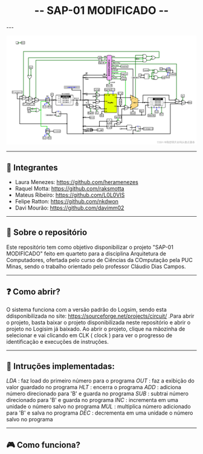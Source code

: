 <h1 align="center"> -- SAP-01 MODIFICADO -- </h1>
---

![imagem representativa projeto logisim](https://github.com/heramenezes/SAP01-MOD/blob/main/imgs/img_log_random.png)

---

## 👤 Integrantes

 - Laura Menezes: https://github.com/heramenezes
 - Raquel Motta: https://github.com/raksmotta
 - Mateus Ribeiro: https://github.com/L0L0VIS
 - Felipe Ratton: https://github.com/nkdwon
 - Davi Mourão: https://github.com/davimm02

---

## 📑 Sobre o repositório

Este repositório tem como objetivo disponibilizar o projeto "SAP-01 MODIFICADO" feito em quarteto para a disciplina Arquitetura de Computadores, ofertada pelo curso de Ciências da COmputação pela PUC Minas, sendo o trabalho orientado pelo professor Cláudio Dias Campos.

---

## ❓ Como abrir?

O sistema funciona com a versão padrão do Logsim, sendo esta ddisponibilizada no site: https://sourceforge.net/projects/circuit/ .Para abrir o projeto, basta baixar o projeto disponibilizada neste repositório e abrir o projeto no Logisim já baixado. Ao abrir o projeto, clique na mãozinha de selecionar e vai clicando em CLK ( clock ) para ver o progresso de identificação e execuções de instruções.

---
## 📖 Intruções implementadas:
*LDA* : faz load do primeiro número para o programa
*OUT* : faz a exibição do valor guardado no programa
*HLT* : encerra o programa
*ADD* : adiciona número direcionado para 'B' e guarda no programa
*SUB* : subtrai número direcionado para 'B' e guarda no programa
*INC* : incrementa em uma unidade o número salvo no programa 
*MUL* : multiplica número adicionado para 'B' e salva no programa
*DEC* : decrementa em uma unidade o número salvo no programa

---
## 🎮 Como funciona?


